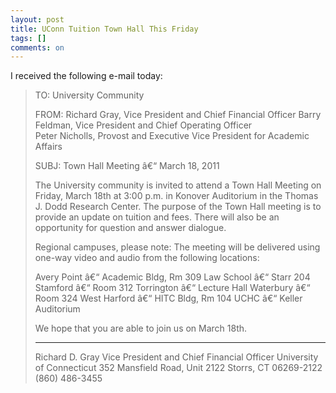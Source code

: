 ```yaml
---
layout: post
title: UConn Tuition Town Hall This Friday
tags: []
comments: on
---
```

I received the following e-mail today:
<blockquote>
TO:         University Community
               
FROM:  Richard Gray, Vice President and Chief Financial Officer
Barry Feldman, Vice President and  Chief Operating Officer                                       
               Peter Nicholls, Provost and Executive Vice President for Academic Affairs
 
SUBJ:     Town Hall Meeting â€“ March 18, 2011
 
The University community is invited to attend a Town Hall Meeting on Friday, March 18th at 3:00 p.m. in Konover Auditorium in the Thomas J. Dodd Research Center. The purpose of the Town Hall meeting is to provide an update on tuition and fees.  There will also be an opportunity for question and answer dialogue.
 
Regional campuses, please note:  The meeting will be delivered using one-way video and audio from the following locations:
 
Avery Point â€“ Academic Bldg, Rm 309
Law School â€“ Starr 204
Stamford â€“ Room 312
Torrington â€“ Lecture Hall
Waterbury â€“ Room 324
West Harford â€“ HITC Bldg, Rm 104
UCHC â€“ Keller Auditorium
 
We hope that you are able to join us on March 18th.
 *************************************
Richard D. Gray
Vice President and Chief Financial Officer
University of Connecticut
352 Mansfield Road, Unit 2122
Storrs, CT  06269-2122
(860) 486-3455
</blockquote>


